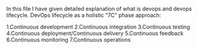 In this file I have given detailed explanation of what is devops and devops lifecycle.
 DevOps lifecycle as a holistic “7C” phase approach: 

1.Continuous development
2.Continuous integration
3.Continuous testing
4.Continuous deployment/Continuous delivery
5.Continuous feedback
6.Continuous monitoring
7.Continuous operations
